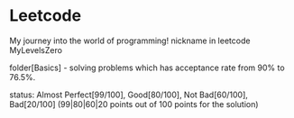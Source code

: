 # Leetcode

My journey into the world of programming! nickname in leetcode MyLevelsZero

folder[Basics] - solving problems which has acceptance rate from 90% to 76.5%. 

status: Almost Perfect[99/100], Good[80/100], Not Bad[60/100], Bad[20/100] (99|80|60|20 points out of 100 points for the solution)
